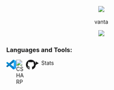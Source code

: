 <p align="center">  
<img src="https://cdn.discordapp.com/attachments/766624895739625502/935450980051451924/7E9C8E14-88AF-434E-9894-C4598C80E1F7.gif">
</p>
<p align="center">
    vanta
<p align="center">  
<img src="https://komarev.com/ghpvc/?username=vantaxyz&color=grey">
</p>
    <p align="center">
</p>
<p align="center">

<p align="center">
    
### Languages and Tools:

<img align="left" alt="Visual Studio Code" width="26px" src="https://raw.githubusercontent.com/github/explore/80688e429a7d4ef2fca1e82350fe8e3517d3494d/topics/visual-studio-code/visual-studio-code.png" />
<img align="left" alt="CSHARP" width="26px" src="https://upload.wikimedia.org/wikipedia/commons/4/4f/Csharp_Logo.png" />
<img align="left" alt="GitHub" width="26px" src="https://raw.githubusercontent.com/github/explore/78df643247d429f6cc873026c0622819ad797942/topics/github/github.png" />

<details>
  <summary>Stats</summary>
  <img src="https://github-readme-stats.vercel.app/api?username=vantaxyz&show_icons=true&count_private=true&hide_title=true">
  <img src="https://github-readme-stats.vercel.app/api/top-langs/?username=vantaxyz">
</details>